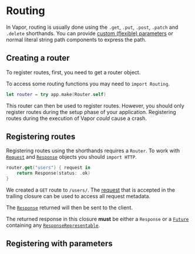 # Routing

In Vapor, routing is usually done using the `.get`, `.put`, `.post`, `.patch` and `.delete` shorthands. You can provide [custom (flexible) parameters](../routing/parameters.md) or normal literal string path components to express the path.

## Creating a router

To register routes, first, you need to get a router object.

To access some routing functions you may need to `import Routing`.

```swift
let router = try app.make(Router.self)
```

This router can then be used to register routes. However, you should only register routes during the setup phase of your application. Registering routes during the execution of Vapor *could* cause a crash.

## Registering routes

Registering routes using the shorthands requires a `Router`. To work with [`Request`](../http/request.md) and [`Response`](../http/response.md) objects you should `import HTTP`.

```swift
router.get("users") { request in
    return Response(status: .ok)
}
```

We created a `GET` route to `/users/`. The [request](../http/request.md) that is accepted in the trailing closure can be used to access all request metadata.

The [`Response`](../http/response.md) returned will then be sent to the client.

The returned response in this closure **must** be either a `Response` or a [`Future`](../async/promise-future-introduction.md) containing any [`ResponseRepresentable`](../http/repsonse.md#responserepresentable).

## Registering with parameters
